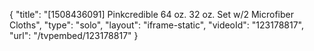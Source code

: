{
    "title": "[1508436091] Pinkcredible 64 oz.   32 oz. Set w\/2 Microfiber Cloths",
    "type": "solo",
    "layout": "iframe-static",
    "videoId": "123178817",
    "url": "\/tvpembed\/123178817"
}